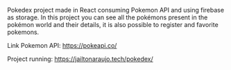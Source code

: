 Pokedex project made in React consuming Pokemon API and using firebase as storage. In this project you can see all the pokémons present in the pokémon world and their details, it is also possible to register and favorite pokemons.

Link Pokemon API: https://pokeapi.co/

Project running: https://jailtonaraujo.tech/pokedex/
